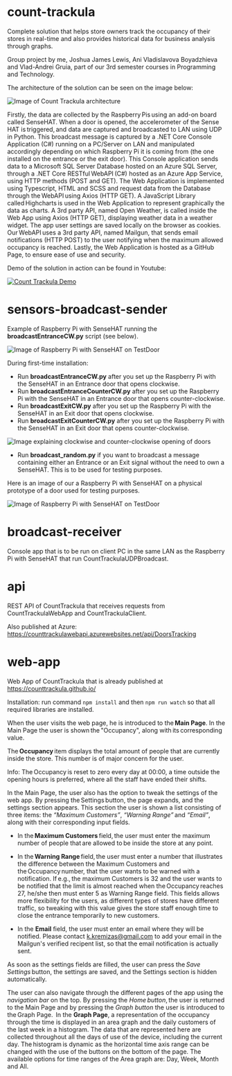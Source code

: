 # count-trackula
Complete solution that helps store owners track the occupancy of their stores in real-time and also provides historical data for business analysis through graphs.

Group project by me, Joshua James Lewis, Ani Vladislavova Boyadzhieva and Vlad-Andrei Gruia, part of our 3rd semester courses in Programming and Technology.

The architecture of the solution can be seen on the image below:

![Image of Count Trackula architecture](https://github.com/kkremizas/count-trackula/blob/main/CountTrackulaArchitecture.png)

Firstly, the data are collected by the Raspberry Pis using an add-on board called SenseHAT. When a door is opened, the accelerometer of the Sense HAT is triggered, and data are captured and broadcasted to LAN using UDP in Python. This broadcast message is captured by a .NET Core Console Application (C#) running on a PC/Server on LAN and manipulated accordingly depending on which Raspberry Pi it is coming from (the one installed on the entrance or the exit door). This Console application sends data to a Microsoft SQL Server Database hosted on an Azure SQL Server, through a .NET Core RESTful WebAPI (C#) hosted as an Azure App Service, using HTTP methods (POST and GET). The Web Application is implemented using Typescript, HTML and SCSS and request data from the Database through the WebAPI using Axios (HTTP GET). A JavaScript Library called Highcharts is used in the Web Application to represent graphically the data as charts. A 3rd party API, named Open Weather, is called inside the Web App using Axios (HTTP GET), displaying weather data in a weather widget. The app user settings are saved locally on the browser as cookies. Our WebAPI uses a 3rd party API, named Mailgun, that sends email notifications (HTTP POST) to the user notifying when the maximum allowed occupancy is reached. Lastly, the Web Application is hosted as a GitHub Page, to ensure ease of use and security.

Demo of the solution in action can be found in Youtube:

[![Count Trackula Demo](http://img.youtube.com/vi/pG7h5w99Fus/0.jpg)](https://youtu.be/pG7h5w99Fus "Count Trackula Demo")

# sensors-broadcast-sender

Example of Raspberry Pi with SenseHAT running the **broadcastEntranceCW.py** script (see below).

![Image of Raspberry Pi with SenseHAT on TestDoor](https://github.com/kkremizas/count-trackula/blob/main/CountTrackulaWorking.gif)


During first-time installation:
- Run **broadcastEntranceCW.py** after you set up the Raspberry Pi with the SenseHAT in an Entrance door that opens clockwise.
- Run **broadcastEntranceCounterCW.py** after you set up the Raspberry Pi with the SenseHAT in an Entrance door that opens counter-clockwise.
- Run **broadcastExitCW.py** after you set up the Raspberry Pi with the SenseHAT in an Exit door that opens clockwise.
- Run **broadcastExitCounterCW.py** after you set up the Raspberry Pi with the SenseHAT in an Exit door that opens counter-clockwise.

![Image explaining clockwise and counter-clockwise opening of doors](https://www.doorfurnituredirect.co.uk/media/wysiwyg//Handing-FAQ/handingdiagram.jpg)

- Run **broadcast_random.py** if you want to broadcast a message containing either an Entrance or an Exit signal without the need to own a SenseHAT. This is to be used for testing purposes.

Here is an image of our a Raspberry Pi with SenseHAT on a physical prototype of a door used for testing purposes.

![Image of Raspberry Pi with SenseHAT on TestDoor](https://github.com/kkremizas/sensors-broadcast-sender/blob/master/pidoor.jpg)

# broadcast-receiver
Console app that is to be run on client PC in the same LAN as the Raspberry Pi with SenseHAT that run CountTrackulaUDPBroadcast.

# api
REST API of CountTrackula that receives requests from CountTrackulaWebApp and CountTrackulaClient. 

Also published at Azure: https://counttrackulawebapi.azurewebsites.net/api/DoorsTracking

# web-app

Web App of CountTrackula that is already published at https://counttrackula.github.io/

Installation: run command ```npm install``` and then ```npm run watch``` so that all required libraries are installed.

When the user visits the web page, he is introduced to the **Main Page**. In the Main Page the user is shown the "Occupancy", along with its corresponding value.   

The **Occupancy** item displays the total amount of people that are currently inside the store. This number is of major concern for the user.  

Info: The Occupancy is reset to zero every day at 00:00, a time outside the opening hours is preferred, where all the staff have ended their shifts.  

In the Main Page, the user also has the option to tweak the settings of the web app. By pressing the Settings button, the page expands, and the settings section appears. This section the user is shown a list consisting of three items: the *“Maximum Customers”*, *“Warning Range”* and *“Email”*, along with their corresponding input fields.  

- In the **Maximum Customers** field, the user must enter the maximum number of people that are allowed to be inside the store at any point.  

- In the **Warning Range** field, the user must enter a number that illustrates the difference between the Maximum Customers and the Occupancy number, that the user wants to be warned with a notification. If e.g., the maximum Customers is 32 and the user wants to be notified that the limit is almost reached when the Occupancy reaches 27, he/she then must enter 5 as Warning Range field. This fields allows more flexibility for the users, as different types of stores have different traffic, so tweaking with this value gives the store staff enough time to close the entrance temporarily to new customers.  

- In the **Email** field, the user must enter an email where they will be notified. Please contact k.kremizas@gmail.com to add your email in the Mailgun's verified recipent list, so that the email notification is actually sent.

As soon as the settings fields are filled, the user can press the *Save Settings* button, the settings are saved, and the Settings section is hidden automatically.  

The user can also navigate through the different pages of the app using the *navigation bar* on the top. By pressing the *Home button*, the user is returned to the Main Page and by pressing the *Graph button* the user is introduced to the Graph Page. 
In the **Graph Page**, a representation of the occupancy through the time is displayed in an area graph and  the daily customers of the last week in a histogram. The data that are represented here are collected throughout all the days of use of the device, including the current day. The histogram is dynamic as the horizontal time axis range can be changed with the use of the buttons on the bottom of the page. The available options for time ranges of the Area graph are: Day, Week, Month and All.  
